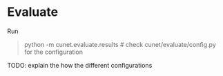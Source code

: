 # Evaluate

Run

> python -m cunet.evaluate.results        # check cunet/evaluate/config.py for the configuration

TODO: explain the how the different configurations
